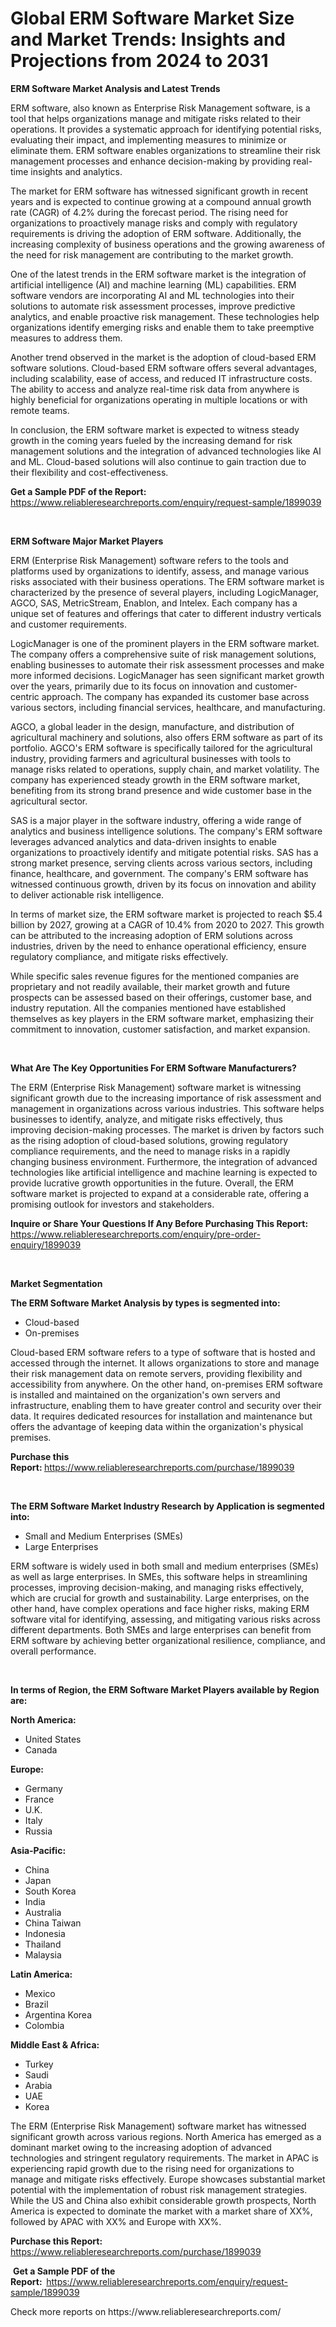 <p><h1>Global ERM Software Market Size and Market Trends: Insights and Projections from 2024 to 2031</h1></p><p><strong>ERM Software Market Analysis and Latest Trends</strong></p>
<p><p>ERM software, also known as Enterprise Risk Management software, is a tool that helps organizations manage and mitigate risks related to their operations. It provides a systematic approach for identifying potential risks, evaluating their impact, and implementing measures to minimize or eliminate them. ERM software enables organizations to streamline their risk management processes and enhance decision-making by providing real-time insights and analytics.</p><p>The market for ERM software has witnessed significant growth in recent years and is expected to continue growing at a compound annual growth rate (CAGR) of 4.2% during the forecast period. The rising need for organizations to proactively manage risks and comply with regulatory requirements is driving the adoption of ERM software. Additionally, the increasing complexity of business operations and the growing awareness of the need for risk management are contributing to the market growth.</p><p>One of the latest trends in the ERM software market is the integration of artificial intelligence (AI) and machine learning (ML) capabilities. ERM software vendors are incorporating AI and ML technologies into their solutions to automate risk assessment processes, improve predictive analytics, and enable proactive risk management. These technologies help organizations identify emerging risks and enable them to take preemptive measures to address them.</p><p>Another trend observed in the market is the adoption of cloud-based ERM software solutions. Cloud-based ERM software offers several advantages, including scalability, ease of access, and reduced IT infrastructure costs. The ability to access and analyze real-time risk data from anywhere is highly beneficial for organizations operating in multiple locations or with remote teams.</p><p>In conclusion, the ERM software market is expected to witness steady growth in the coming years fueled by the increasing demand for risk management solutions and the integration of advanced technologies like AI and ML. Cloud-based solutions will also continue to gain traction due to their flexibility and cost-effectiveness.</p></p>
<p><strong>Get a Sample PDF of the Report:&nbsp;</strong> <a href="https://www.reliableresearchreports.com/enquiry/request-sample/1899039">https://www.reliableresearchreports.com/enquiry/request-sample/1899039</a></p>
<p>&nbsp;</p>
<p><strong>ERM Software Major Market Players</strong></p>
<p><p>ERM (Enterprise Risk Management) software refers to the tools and platforms used by organizations to identify, assess, and manage various risks associated with their business operations. The ERM software market is characterized by the presence of several players, including LogicManager, AGCO, SAS, MetricStream, Enablon, and Intelex. Each company has a unique set of features and offerings that cater to different industry verticals and customer requirements.</p><p>LogicManager is one of the prominent players in the ERM software market. The company offers a comprehensive suite of risk management solutions, enabling businesses to automate their risk assessment processes and make more informed decisions. LogicManager has seen significant market growth over the years, primarily due to its focus on innovation and customer-centric approach. The company has expanded its customer base across various sectors, including financial services, healthcare, and manufacturing.</p><p>AGCO, a global leader in the design, manufacture, and distribution of agricultural machinery and solutions, also offers ERM software as part of its portfolio. AGCO's ERM software is specifically tailored for the agricultural industry, providing farmers and agricultural businesses with tools to manage risks related to operations, supply chain, and market volatility. The company has experienced steady growth in the ERM software market, benefiting from its strong brand presence and wide customer base in the agricultural sector.</p><p>SAS is a major player in the software industry, offering a wide range of analytics and business intelligence solutions. The company's ERM software leverages advanced analytics and data-driven insights to enable organizations to proactively identify and mitigate potential risks. SAS has a strong market presence, serving clients across various sectors, including finance, healthcare, and government. The company's ERM software has witnessed continuous growth, driven by its focus on innovation and ability to deliver actionable risk intelligence.</p><p>In terms of market size, the ERM software market is projected to reach $5.4 billion by 2027, growing at a CAGR of 10.4% from 2020 to 2027. This growth can be attributed to the increasing adoption of ERM solutions across industries, driven by the need to enhance operational efficiency, ensure regulatory compliance, and mitigate risks effectively.</p><p>While specific sales revenue figures for the mentioned companies are proprietary and not readily available, their market growth and future prospects can be assessed based on their offerings, customer base, and industry reputation. All the companies mentioned have established themselves as key players in the ERM software market, emphasizing their commitment to innovation, customer satisfaction, and market expansion.</p></p>
<p>&nbsp;</p>
<p><strong>What Are The Key Opportunities For ERM Software Manufacturers?</strong></p>
<p><p>The ERM (Enterprise Risk Management) software market is witnessing significant growth due to the increasing importance of risk assessment and management in organizations across various industries. This software helps businesses to identify, analyze, and mitigate risks effectively, thus improving decision-making processes. The market is driven by factors such as the rising adoption of cloud-based solutions, growing regulatory compliance requirements, and the need to manage risks in a rapidly changing business environment. Furthermore, the integration of advanced technologies like artificial intelligence and machine learning is expected to provide lucrative growth opportunities in the future. Overall, the ERM software market is projected to expand at a considerable rate, offering a promising outlook for investors and stakeholders.</p></p>
<p><strong>Inquire or Share Your Questions If Any Before Purchasing This Report:</strong> <a href="https://www.reliableresearchreports.com/enquiry/pre-order-enquiry/1899039">https://www.reliableresearchreports.com/enquiry/pre-order-enquiry/1899039</a></p>
<p>&nbsp;</p>
<p><strong>Market Segmentation</strong></p>
<p><strong>The ERM Software Market Analysis by types is segmented into:</strong></p>
<p><ul><li>Cloud-based</li><li>On-premises</li></ul></p>
<p><p>Cloud-based ERM software refers to a type of software that is hosted and accessed through the internet. It allows organizations to store and manage their risk management data on remote servers, providing flexibility and accessibility from anywhere. On the other hand, on-premises ERM software is installed and maintained on the organization's own servers and infrastructure, enabling them to have greater control and security over their data. It requires dedicated resources for installation and maintenance but offers the advantage of keeping data within the organization's physical premises.</p></p>
<p><strong>Purchase this Report:&nbsp;</strong><a href="https://www.reliableresearchreports.com/purchase/1899039">https://www.reliableresearchreports.com/purchase/1899039</a></p>
<p>&nbsp;</p>
<p><strong>The ERM Software Market Industry Research by Application is segmented into:</strong></p>
<p><ul><li>Small and Medium Enterprises (SMEs)</li><li>Large Enterprises</li></ul></p>
<p><p>ERM software is widely used in both small and medium enterprises (SMEs) as well as large enterprises. In SMEs, this software helps in streamlining processes, improving decision-making, and managing risks effectively, which are crucial for growth and sustainability. Large enterprises, on the other hand, have complex operations and face higher risks, making ERM software vital for identifying, assessing, and mitigating various risks across different departments. Both SMEs and large enterprises can benefit from ERM software by achieving better organizational resilience, compliance, and overall performance.</p></p>
<p>&nbsp;</p>
<p><strong>In terms of Region, the ERM Software Market Players available by Region are:</strong></p>
<p>
    <p> <strong> North America: </strong>
        <ul>
            <li>United States</li>
            <li>Canada</li>
        </ul>
        </p> 
    <p> <strong> Europe: </strong>
        <ul>
            <li>Germany</li>
            <li>France</li>
            <li>U.K.</li>
            <li>Italy</li>
            <li>Russia</li>
        </ul>
        </p> 
    <p> <strong> Asia-Pacific: </strong>
        <ul>
            <li>China</li>
            <li>Japan</li>
            <li>South Korea</li>
            <li>India</li>
            <li>Australia</li>
            <li>China Taiwan</li>
            <li>Indonesia</li>
            <li>Thailand</li>
            <li>Malaysia</li>
        </ul>
        </p> 
    <p> <strong> Latin America: </strong>
        <ul>
            <li>Mexico</li>
            <li>Brazil</li>
            <li>Argentina Korea</li>
            <li>Colombia</li>
        </ul>
        </p> 
    <p> <strong> Middle East & Africa: </strong>
        <ul>
            <li>Turkey</li>
            <li>Saudi</li>
            <li>Arabia</li>
            <li>UAE</li>
            <li>Korea</li>
        </ul>
    </p>
    </p>
<p><p>The ERM (Enterprise Risk Management) software market has witnessed significant growth across various regions. North America has emerged as a dominant market owing to the increasing adoption of advanced technologies and stringent regulatory requirements. The market in APAC is experiencing rapid growth due to the rising need for organizations to manage and mitigate risks effectively. Europe showcases substantial market potential with the implementation of robust risk management strategies. While the US and China also exhibit considerable growth prospects, North America is expected to dominate the market with a market share of XX%, followed by APAC with XX% and Europe with XX%.</p></p>
<p><strong>Purchase this Report: </strong><a href="https://www.reliableresearchreports.com/purchase/1899039">https://www.reliableresearchreports.com/purchase/1899039</a></p>
<p>&nbsp;<strong>Get a Sample PDF of the Report:&nbsp;&nbsp;</strong><a href="https://www.reliableresearchreports.com/enquiry/request-sample/1899039">https://www.reliableresearchreports.com/enquiry/request-sample/1899039</a></p>
<p><strong></strong></p>
<p>Check more reports on https://www.reliableresearchreports.com/</p>